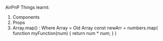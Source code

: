 AirPnP
Things learnt:
1. Components
2. Props
3. Array.map() : Where Array = Old Array 
  const newArr = numbers.map(
    function myFunction(num) {
      return num * num;
    }
  )
